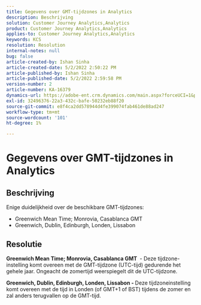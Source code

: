 ```yaml
---
title: Gegevens over GMT-tijdzones in Analytics
description: Beschrijving
solution: Customer Journey Analytics,Analytics
product: Customer Journey Analytics,Analytics
applies-to: Customer Journey Analytics,Analytics
keywords: KCS
resolution: Resolution
internal-notes: null
bug: false
article-created-by: Ishan Sinha
article-created-date: 5/2/2022 2:50:22 PM
article-published-by: Ishan Sinha
article-published-date: 5/2/2022 2:59:58 PM
version-number: 2
article-number: KA-16379
dynamics-url: https://adobe-ent.crm.dynamics.com/main.aspx?forceUCI=1&pagetype=entityrecord&etn=knowledgearticle&id=06b43830-27ca-ec11-a7b5-6045bd00dca1
exl-id: 32496376-22a3-432c-bafe-50232eb88f20
source-git-commit: e8f4ca2dd578944d4fe399074fab461de88ad247
workflow-type: tm+mt
source-wordcount: '101'
ht-degree: 1%

---
```


# Gegevens over GMT-tijdzones in Analytics

## Beschrijving


Enige duidelijkheid over de beschikbare GMT-tijdzones:

- Greenwich Mean Time; Monrovia, Casablanca GMT
- Greenwich, Dublin, Edinburgh, Londen, Lissabon



## Resolutie


<b>Greenwich Mean Time; Monrovia, Casablanca GMT </b> - Deze tijdzone-instelling komt overeen met de GMT-tijdzone (UTC-tijd) gedurende het gehele jaar. Ongeacht de zomertijd weerspiegelt dit de UTC-tijdzone.

<b>Greenwich, Dublin, Edinburgh, Londen, Lissabon - </b>Deze tijdzoneinstelling komt overeen met de tijd in Londen (of GMT+1 of BST) tijdens de zomer en zal anders terugvallen op de GMT-tijd.
